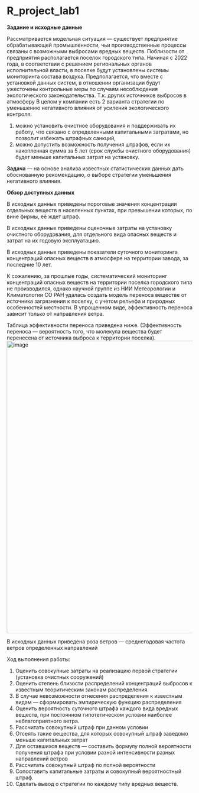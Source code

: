 # R_project_lab1
**Задание и исходные данные**

Рассматривается модельная ситуация — существует предприятие обрабатывающей промышленности, чьи производственные процессы связаны с возможными выбросами вредных веществ.
Поблизости от предприятия располагается поселок городского типа. Начиная с 2022 года, в соответствии с решением региональных органов исполнительной власти, в поселке будут установлены системы мониторинга состава воздуха. 
Предполагается, что вместе с установкой данных систем, в отношении организации будут ужесточены контрольные меры по случаям несоблюдения экологического законодательства. Т.к. других источников выбросов в атмосферу 
В целом у компании есть 2 варианта стратегии по уменьшению негативного влияния от усиления экологического контроля: 
1)	можно установить очистное оборудования и поддерживать их работу, что связано с определенными капитальными затратами, но позволит избежать штрафных санкций,
2)	можно допустить возможность получения штрафов, если их накопленная сумма за 5 лет (срок службы очистного оборудования) будет меньше капитальных затрат на установку.

**Задача** — на основе анализа известных статистических данных дать обоснованную рекомендацию, о выборе стратегии уменьшения негативного влияния.

**Обзор доступных данных**

В исходных данных приведены пороговые значения концентрации отдельных веществ в населенных пунктах, при превышении которых, по вине фирмы, её ждет штраф.

В исходных данных приведены оценочные затраты на установку очистного оборудования, для отдельного вида опасных веществ и затрат на их годовую эксплуатацию.

В исходных данных приведены показатели суточного мониторинга концентраций опасных веществ в атмосфере на территории завода, за последние 10 лет.

К сожалению, за прошлые годы, систематический мониторинг концентраций опасных веществ на территории поселка городского типа не производился, однако научной группе из НИИ Метеорологии и Климатологии СО РАН удалась создать модель переноса веществе от источника загрязнения к поселку, с учетом рельефа и природных особенностей местности. В упрощенном виде, эффективность переноса зависит только от направления ветра.

Таблица эффективности переноса приведена ниже. (Эффективность переноса — вероятность того, что молекула вещества будет перенесена от источника выброса к территории поселка).
<img width="791" alt="image" src="https://user-images.githubusercontent.com/122561265/229462019-70eb6a94-c787-4198-8a7d-85d0fc90dd70.png">

В исходных данных приведена роза ветров — среднегодовая частота ветров определенных направлений 

Ход выполнения работы: 

1)	Оценить совокупные затраты на реализацию первой стратегии (установка очистных сооружений)
2)	Оценить степень близости распределений концентраций выбросов к известным теоритическим законам распределения.
3)	В случае невозможности отнесения распределения к известным видам — сформировать эмпирическую функцию распределения
4)	Оценить вероятность суточного штрафа каждого вида вредных веществ, при постоянном гипотетическом условии наиболее неблагоприятного ветра.
5)	Рассчитать совокупный штраф при данном условии
6)	Отсеять такие вещества, для которых совокупный штраф заведомо меньше капитальных затрат
7)	Для оставшихся веществ — составить формулу полной вероятности получения штрафа при условии разной интенсивности разных направлений ветров
8)	 Рассчитать совокупный штраф по полной вероятности
9)	Сопоставить капитальные затраты и совокупный вероятностный штраф. 
10)	Сделать вывод о стратегии по каждому типу вредных веществ.
